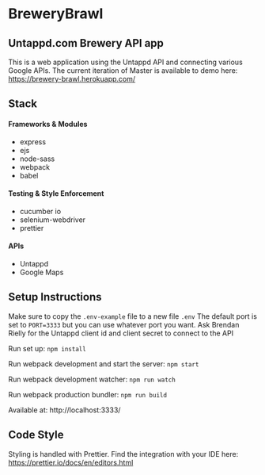 # BreweryBrawl

## Untappd.com Brewery API app

This is a web application using the Untappd API and connecting various Google APIs.
The current iteration of Master is available to demo here: https://brewery-brawl.herokuapp.com/

## Stack

#### Frameworks & Modules

-   express
-   ejs
-   node-sass
-   webpack
-   babel

#### Testing & Style Enforcement

-   cucumber io
-   selenium-webdriver
-   prettier

#### APIs

-   Untappd
-   Google Maps

## Setup Instructions

Make sure to copy the `.env-example` file to a new file `.env`
The default port is set to `PORT=3333` but you can use whatever port you want.
Ask Brendan Rielly for the Untappd client id and client secret to connect to the API

Run set up: `npm install`

Run webpack development and start the server: `npm start`

Run webpack development watcher: `npm run watch`

Run webpack production bundler: `npm run build`

Available at: http://localhost:3333/

## Code Style

Styling is handled with Prettier. Find the integration with your IDE here: https://prettier.io/docs/en/editors.html
